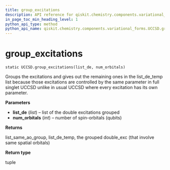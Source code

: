 ```yaml
---
title: group_excitations
description: API reference for qiskit.chemistry.components.variational_forms.UCCSD.group_excitations
in_page_toc_min_heading_level: 1
python_api_type: method
python_api_name: qiskit.chemistry.components.variational_forms.UCCSD.group_excitations
---
```


# group\_excitations

<span id="qiskit.chemistry.components.variational_forms.UCCSD.group_excitations" />

`static UCCSD.group_excitations(list_de, num_orbitals)`

Groups the excitations and gives out the remaining ones in the list\_de\_temp list because those excitations are controlled by the same parameter in full singlet UCCSD unlike in usual UCCSD where every excitation has its own parameter.

**Parameters**

*   **list\_de** (*list*) – list of the double excitations grouped
*   **num\_orbitals** (*int*) – number of spin-orbitals (qubits)

**Returns**

list\_same\_ao\_group, list\_de\_temp, the grouped double\_exc (that involve same spatial orbitals)

**Return type**

tuple

